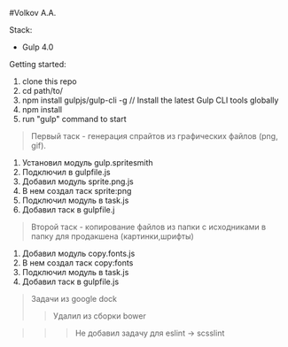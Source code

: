 #Volkov A.A.

Stack:
 - Gulp 4.0
 
Getting started:

1. clone this repo
2. cd path/to/
3. npm install gulpjs/gulp-cli -g  // Install the latest Gulp CLI tools globally
4. npm install
6. run "gulp" command to start

>Первый таск - генерация спрайтов из графических файлов (png, gif).

1. Установил модуль gulp.spritesmith
2. Подключил в gulpfile.js
3. Добавил модуль sprite.png.js
4. В нем создал таск sprite:png
5. Подключил модуль в task.js
6. Добавил таск в gulpfile.j

>Второй таск - копирование файлов из папки с исходниками в папку для продакшена (картинки,шрифты)

1. Добавил модуль copy.fonts.js
2. В нем создал таск copy:fonts
3. Подключил модуль в task.js
4. Добавил таск в gulpfile.js


>Задачи из google dock
>> Удалил из сборки bower


>>>Не добавил задачу для eslint -> scsslint 